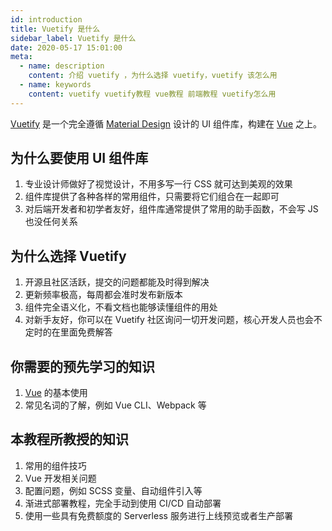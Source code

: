 ```yaml
---
id: introduction
title: Vuetify 是什么
sidebar_label: Vuetify 是什么
date: 2020-05-17 15:01:00
meta:
  - name: description
    content: 介绍 vuetify ，为什么选择 vuetify，vuetify 该怎么用
  - name: keywords
    content: vuetify vuetify教程 vue教程 前端教程 vuetify怎么用
---
```


[Vuetify](https://vuetifyjs.com) 是一个完全遵循 [Material Design](https://material.io/) 设计的 UI 组件库，构建在 [Vue](https://vuejs.org) 之上。

## 为什么要使用 UI 组件库

1. 专业设计师做好了视觉设计，不用多写一行 CSS 就可达到美观的效果
2. 组件库提供了各种各样的常用组件，只需要将它们组合在一起即可
3. 对后端开发者和初学者友好，组件库通常提供了常用的助手函数，不会写 JS 也没任何关系

## 为什么选择 Vuetify

1. 开源且社区活跃，提交的问题都能及时得到解决
2. 更新频率极高，每周都会准时发布新版本
3. 组件完全语义化，不看文档也能够读懂组件的用处
4. 对新手友好，你可以在 Vuetify 社区询问一切开发问题，核心开发人员也会不定时的在里面免费解答

## 你需要的预先学习的知识

1. [Vue](https://vuejs.org) 的基本使用
2. 常见名词的了解，例如 Vue CLI、Webpack 等

## 本教程所教授的知识

1. 常用的组件技巧
2. Vue 开发相关问题
3. 配置问题，例如 SCSS 变量、自动组件引入等
4. 渐进式部署教程，完全手动到使用 CI/CD 自动部署
5. 使用一些具有免费额度的 Serverless 服务进行上线预览或者生产部署
